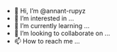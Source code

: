 - 👋 Hi, I’m @annant-rupyz
- 👀 I’m interested in ...
- 🌱 I’m currently learning ...
- 💞️ I’m looking to collaborate on ...
- 📫 How to reach me ...

<!---
annant05-rupyz/annant05-rupyz is a ✨ special ✨ repository because its `README.md` (this file) appears on your GitHub profile.
You can click the Preview link to take a look at your changes.
--->
